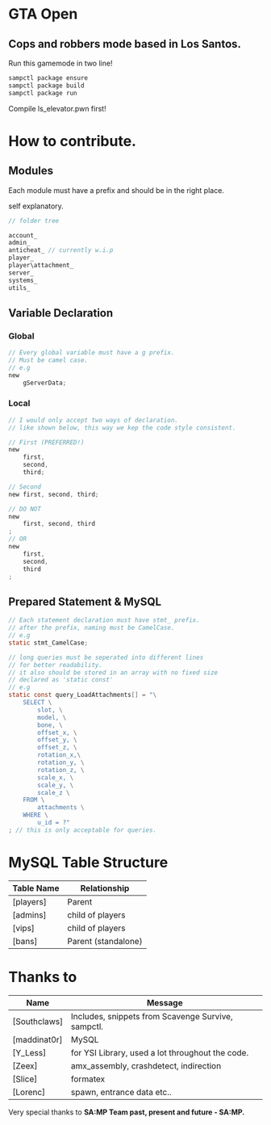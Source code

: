 # GTA Open
## Cops and robbers mode based in Los Santos.


Run this gamemode in two line!
```bash
sampctl package ensure
sampctl package build
sampctl package run
```

Compile ls_elevator.pwn first!

# How to contribute.

## Modules
Each module must have a prefix and should be in the right place.

self explanatory.
```c
// folder tree

account_
admin_
anticheat_ // currently w.i.p
player_
player\attachment_ 
server_
systems_
utils_
```

## Variable Declaration
### Global
```c
// Every global variable must have a g prefix.
// Must be camel case.
// e.g
new 
    gServerData;
```

### Local
```c
// I would only accept two ways of declaration.
// like shown below, this way we kep the code style consistent.

// First (PREFERRED!)
new 
    first,
    second,
    third;

// Second
new first, second, third;

// DO NOT 
new 
    first, second, third
;
// OR
new 
    first, 
    second, 
    third
;
```

## Prepared Statement & MySQL
```c
// Each statement declaration must have stmt_ prefix.
// after the prefix, naming must be CamelCase.
// e.g
static stmt_CamelCase;

// long queries must be seperated into different lines 
// for better readability.
// it also should be stored in an array with no fixed size 
// declared as 'static const'
// e.g
static const query_LoadAttachments[] = "\
    SELECT \
        slot, \
        model, \
        bone, \
        offset_x, \
        offset_y, \
        offset_z, \
        rotation_x,\
        rotation_y, \
        rotation_z, \
        scale_x, \
        scale_y, \
        scale_z \
    FROM \
        attachments \
    WHERE \
        u_id = ?"
; // this is only acceptable for queries.
```

# MySQL Table Structure 
Table Name | Relationship
--- | --- |
[players] | Parent
[admins] | child of players
[vips] | child of players
[bans] | Parent (standalone)

# Thanks to
Name | Message
--- | --- |
[Southclaws] | Includes, snippets from Scavenge Survive, sampctl.
[maddinat0r] | MySQL
[Y_Less]     | for YSI Library, used a lot throughout the code.
[Zeex]       | amx_assembly, crashdetect, indirection
[Slice]      | formatex
[Lorenc]     | spawn, entrance data etc..
 
Very special thanks to
**SA:MP Team past, present and future - SA:MP.**

